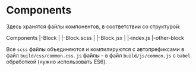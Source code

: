 # Components

Здесь хранятся файлы компонентов, в соответствии со структурой:

Components
|-Block
|  |-Block.scss
|  |-Block.jsx
|  |-index.js
|-other-block

Все `scss` файлы объединяются и компилируются c автопрефиксами в файл `build/css/common.css`.
`js` файлы - в файл `build/js/common.js` c `babel` обработкой (нужно использовать ES6).

